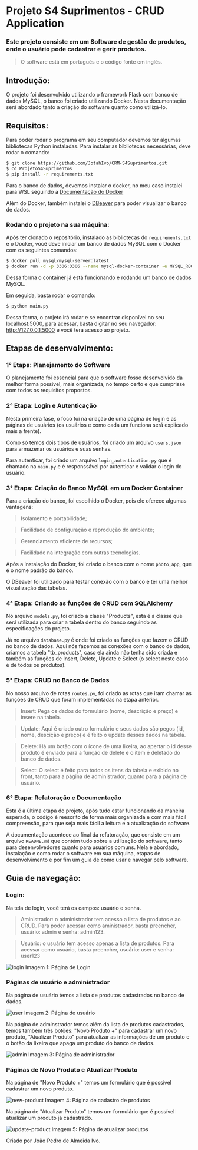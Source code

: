 # Projeto S4 Suprimentos - CRUD Application

### Este projeto consiste em um Software de gestão de produtos, onde o usuário pode cadastrar e gerir produtos.

> O software está em português e o código fonte em inglês.

## Introdução:
O projeto foi desenvolvido utilizando o framework Flask com banco de dados MySQL, o banco foi criado utilizando Docker. Nesta documentação será abordado tanto a criação do software quanto como utilizá-lo.

## Requisitos:
Para poder rodar o programa em seu computador devemos ter algumas bibliotecas Python instaladas. Para instalar as bibliotecas necessárias, deve rodar o comando:
```bash
$ git clone https://github.com/JotahIvo/CRM-S4Suprimentos.git
$ cd ProjetoS4Suprimentos
$ pip install -r requirements.txt
```
Para o banco de dados, devemos instalar o docker, no meu caso instalei para WSL seguindo a [Documentação do Docker][link-docker]

Além do Docker, também instalei o [DBeaver][link-dbeaver] para poder visualizar o banco de dados.

### Rodando o projeto na sua máquina:
Após ter clonado o repositório, instalado as bibliotecas do `requirements.txt` e o Docker, você deve iniciar um banco de dados MySQL com o Docker com os seguintes comandos:

```bash
$ docker pull mysql/mysql-server:latest
$ docker run -d -p 3306:3306 --name mysql-docker-container -e MYSQL_ROOT_PASSWORD=admin -e MYSQL_DATABASE=photo_app -e MYSQL_USER=admin -e MYSQL_PASSWORD=admin mysql/mysql-server:latest
```

Dessa forma o container já está funcionando e rodando um banco de dados MySQL.

Em seguida, basta rodar o comando:

```bash
$ python main.py
```

Dessa forma, o projeto irá rodar e se encontrar disponível no seu localhost:5000, para acessar, basta digitar no seu navegador: http://127.0.0.1:5000 e você terá acesso ao projeto.

## Etapas de desenvolvimento:

### 1° Etapa: Planejamento do Software
O planejamento foi essencial para que o software fosse desenvolvido da melhor forma possível, mais organizada, no tempo certo e que cumprisse com todos os requisitos propostos. 

### 2° Etapa: Login e Autenticação
Nesta primeira fase, o foco foi na criação de uma página de login e as páginas de usuários (os usuários e como cada um funciona será explicado mais a frente).

Como só temos dois tipos de usuários, foi criado um arquivo `users.json` para armazenar os usuários e suas senhas.

Para autenticar, foi criado um arquivo `login_autentication.py` que é chamado na `main.py` e é responssável por autenticar e validar o login do usuário.

### 3° Etapa: Criação do Banco MySQL em um Docker Container
Para a criação do banco, foi escolhido o Docker, pois ele oferece algumas vantagens:
> Isolamento e portabilidade;

> Facilidade de configuração e reprodução do ambiente;

> Gerenciamento eficiente de recursos;

> Facilidade na integração com outras tecnologias.

Após a instalação do Docker, foi criado o banco com o nome `photo_app`, que é o nome padrão do banco.

O DBeaver foi utilizado para testar conexão com o banco e ter uma melhor visualização das tabelas.

### 4° Etapa: Criando as funções de CRUD com SQLAlchemy

No arquivo `models.py`, foi criado a classe "Products", esta é a classe que será utilizada para criar a tabela dentro do banco seguindo as especificações do projeto.

Já no arquivo `database.py` é onde foi criado as funções que fazem o CRUD no banco de dados. Aqui nós fazemos as conexões com o banco de dados, criamos a tabela "tb_products", caso ela ainda não tenha sido criada e também as funções de Insert, Delete, Update e Select (o select neste caso é de todos os produtos).

### 5° Etapa: CRUD no Banco de Dados

No nosso arquivo de rotas `routes.py`, foi criado as rotas que iram chamar as funções de CRUD que foram implementadas na etapa anterior. 

> Insert: Pega os dados do formulário (nome, descrição e preço) e insere na tabela.

> Update: Aqui é criado outro formulário e seus dados são pegos (id, nome, descição e preço) e é feito o update desses dados na tabela.

> Delete: Há um botão com o ícone de uma lixeira, ao apertar o id desse produto é enviado para a função de delete e o item é deletado do banco de dados.

> Select: O select é feito para todos os itens da tabela e exibido no front, tanto para a página de administrador, quanto para a página de usuário.


### 6° Etapa: Refatoração e Documentação

Esta é a última etapa do projeto, após tudo estar funcionando da maneira esperada, o código é reescrito de forma mais organizada e com mais fácil compreensão, para que seja mais fácil a leitura e a atualização do software.

A documentação acontece ao final da refatoração, que consiste em um arquivo `README.md` que contém tudo sobre a utilização do software, tanto para desenvolvedores quanto para usuários comuns. Nela é abordado, instalação e como rodar o software em sua máquina, etapas de desenvolvimento e por fim um guia de como usar e navegar pelo software.

## Guia de navegação:

### Login: 
Na tela de login, você terá os campos: usuário e senha. 
> Aministrador: o administrador tem acesso a lista de produtos e ao CRUD. Para poder acessar como aministrador, basta preencher, usuário: admin e senha: admin123.

> Usuário: o usuário tem acesso apenas a lista de produtos. Para acessar como usuário, basta preencher, usuário: user e senha: user123

![login](./static/images/login-page.jpeg)
Imagem 1: Página de Login

### Páginas de usuário e administrador 
Na página de usuário temos a lista de produtos cadastrados no banco de dados.

![user](./static/images/user-page.jpeg)
Imagem 2: Página de usuário

Na página de adminstrador temos além da lista de produtos cadastrados, temos também três botões: "Novo Produto +" para cadastrar um novo produto, "Atualizar Produto" para atualizar as informações de um produto e o botão da lixeira que apaga um produto do banco de dados.

![admin](./static/images/admin-page.jpeg)
Imagem 3: Página de administrador

### Páginas de Novo Produto e Atualizar Produto
Na página de "Novo Produto +" temos um formulário que é possível cadastrar um novo produto.

![new-product](./static/images/new-product-page.jpeg)
Imagem 4: Página de cadastro de produtos

Na página de "Atualizar Produto" temos um formulário que é possível atualizar um produto já cadastrado.

![update-product](./static/images/update-page.jpeg)
Imagem 5: Página de atualizar produtos

Criado por João Pedro de Almeida Ivo.

[link-docker]: https://docs.docker.com/desktop/wsl/
[link-dbeaver]: https://dbeaver.io/download/